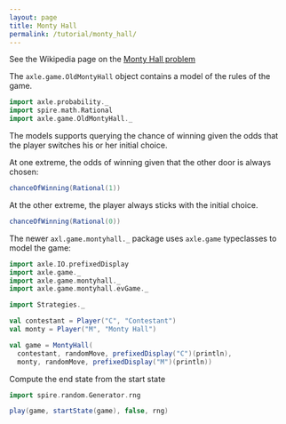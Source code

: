 ```yaml
---
layout: page
title: Monty Hall
permalink: /tutorial/monty_hall/
---
```


See the Wikipedia page on the [Monty Hall problem](https://en.wikipedia.org/wiki/Monty_Hall_problem)

The `axle.game.OldMontyHall` object contains a model of the rules of the game.

```scala mdoc:silent
import axle.probability._
import spire.math.Rational
import axle.game.OldMontyHall._
```

The models supports querying the chance of winning given the odds that the
player switches his or her initial choice.

At one extreme, the odds of winning given that the other door is always chosen:

```scala mdoc
chanceOfWinning(Rational(1))
```

At the other extreme, the player always sticks with the initial choice.

```scala mdoc
chanceOfWinning(Rational(0))
```

The newer `axl.game.montyhall._` package uses `axle.game` typeclasses to model the game:

```scala mdoc
import axle.IO.prefixedDisplay
import axle.game._
import axle.game.montyhall._
import axle.game.montyhall.evGame._

import Strategies._

val contestant = Player("C", "Contestant")
val monty = Player("M", "Monty Hall")

val game = MontyHall(
  contestant, randomMove, prefixedDisplay("C")(println),
  monty, randomMove, prefixedDisplay("M")(println))
```

Compute the end state from the start state

```scala mdoc
import spire.random.Generator.rng

play(game, startState(game), false, rng)
```
